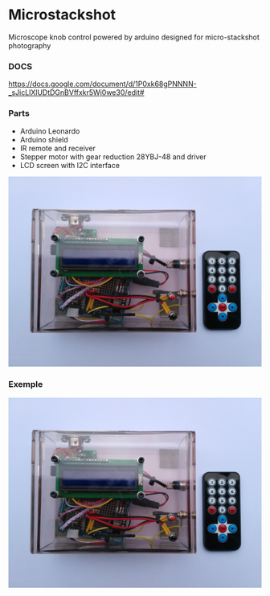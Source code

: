 # Microstackshot
Microscope knob control powered by arduino designed for micro-stackshot photography

### DOCS
https://docs.google.com/document/d/1P0xk68gPNNNN-_sJicLlXlUDtDGnBVffxkr5Wj0we30/edit#

### Parts
 - Arduino Leonardo
 - Arduino shield
 - IR remote and receiver
 - Stepper motor with gear reduction 28YBJ-48 and driver
 - LCD screen with I2C interface
 
![photo](microstackshot_20181026_173840.jpg)


### Exemple
![photo](microstackshot_20181026_173840.jpg)

